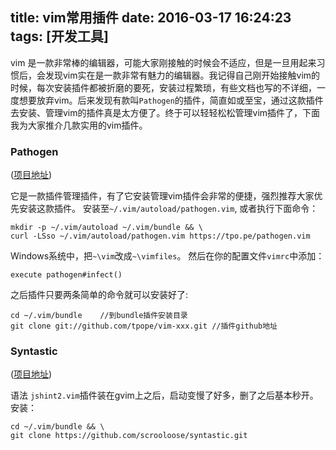 title: vim常用插件
date: 2016-03-17 16:24:23
tags: [开发工具]
---

vim 是一款非常棒的编辑器，可能大家刚接触的时候会不适应，但是一旦用起来习惯后，会发现vim实在是一款非常有魅力的编辑器。我记得自己刚开始接触vim的时候，每次安装插件都被折磨的要死，安装过程繁琐，有些文档也写的不详细，一度想要放弃vim。后来发现有款叫`Pathogen`的插件，简直如或至宝，通过这款插件去安装、管理vim的插件真是太方便了。终于可以轻轻松松管理vim插件了，下面我为大家推介几款实用的vim插件。

<!-- more -->
<!-- toc -->

### Pathogen
([项目地址](https://github.com/tpope/vim-pathogen))

它是一款插件管理插件，有了它安装管理vim插件会非常的便捷，强烈推荐大家优先安装这款插件。
安装至`~/.vim/autoload/pathogen.vim`, 或者执行下面命令：
```
mkdir -p ~/.vim/autoload ~/.vim/bundle && \
curl -LSso ~/.vim/autoload/pathogen.vim https://tpo.pe/pathogen.vim
```
Windows系统中，把`~\vim`改成`~\vimfiles`。
然后在你的配置文件`vimrc`中添加：
```
execute pathogen#infect()
```
之后插件只要两条简单的命令就可以安装好了:
```
cd ~/.vim/bundle    //到bundle插件安装目录
git clone git://github.com/tpope/vim-xxx.git //插件github地址
```

### Syntastic
([项目地址](https://github.com/scrooloose/syntastic))

语法
`jshint2.vim`插件装在gvim上之后，启动变慢了好多，删了之后基本秒开。
安装：
```
cd ~/.vim/bundle && \
git clone https://github.com/scrooloose/syntastic.git
```

